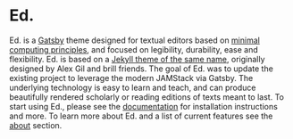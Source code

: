 # Ed.

Ed. is a [Gatsby](https://www.gatsbyjs.org/) theme designed for textual editors based on [minimal computing principles](http://go-dh.github.io/mincomp/), and focused on legibility, durability, ease and flexibility. Ed. is based on a [Jekyll theme of the same name](https://github.com/minicomp/ed), originally designed by Alex Gil and brill friends. The goal of Ed. was to update the existing project to leverage the modern JAMStack via Gatsby. The underlying technology is easy to learn and teach, and can produce beautifully rendered scholarly or reading editions of texts meant to last. To start using Ed., please see the [documentation](/documentation) for installation instructions and more. To learn more about Ed. and a list of current features see the [about](/about) section.